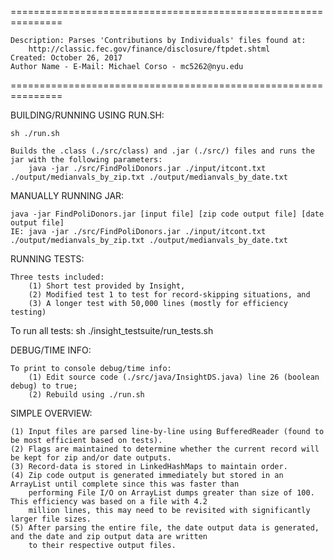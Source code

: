 ===============================================================

    Description: Parses 'Contributions by Individuals' files found at: 
    	http://classic.fec.gov/finance/disclosure/ftpdet.shtml
    Created: October 26, 2017
    Author Name - E-Mail: Michael Corso - mc5262@nyu.edu
    
===============================================================

BUILDING/RUNNING USING RUN.SH:

    sh ./run.sh
 
    Builds the .class (./src/class) and .jar (./src/) files and runs the jar with the following parameters:
        java -jar ./src/FindPoliDonors.jar ./input/itcont.txt ./output/medianvals_by_zip.txt ./output/medianvals_by_date.txt
    
MANUALLY RUNNING JAR:
	
    java -jar FindPoliDonors.jar [input file] [zip code output file] [date output file]
    IE: java -jar ./src/FindPoliDonors.jar ./input/itcont.txt ./output/medianvals_by_zip.txt ./output/medianvals_by_date.txt

RUNNING TESTS:

    Three tests included:
        (1) Short test provided by Insight,
        (2) Modified test 1 to test for record-skipping situations, and
        (3) A longer test with 50,000 lines (mostly for efficiency testing)
   
   To run all tests:
       sh ./insight_testsuite/run_tests.sh

DEBUG/TIME INFO:

	To print to console debug/time info:
		(1) Edit source code (./src/java/InsightDS.java) line 26 (boolean debug) to true;
		(2) Rebuild using ./run.sh

SIMPLE OVERVIEW:

    (1) Input files are parsed line-by-line using BufferedReader (found to be most efficient based on tests).
    (2) Flags are maintained to determine whether the current record will be kept for zip and/or date outputs.
    (3) Record-data is stored in LinkedHashMaps to maintain order.
    (4) Zip code output is generated immediately but stored in an ArrayList until complete since this was faster than 
        performing File I/O on ArrayList dumps greater than size of 100. This efficiency was based on a file with 4.2
		million lines, this may need to be revisited with significantly larger file sizes.
    (5) After parsing the entire file, the date output data is generated, and the date and zip output data are written
        to their respective output files.
